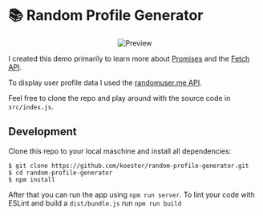 # :books: Random Profile Generator

<p align="center">
  <img src="https://github.com/koester/random-profile-generator/blob/master/preview.gif?raw=true" alt="Preview"/>
</p>

I created this demo primarily to learn more about [Promises](https://developer.mozilla.org/en-US/docs/Web/JavaScript/Reference/Global_Objects/Promise) and the [Fetch API](https://developer.mozilla.org/en-US/docs/Web/API/Fetch_API).

To display user profile data I used the [randomuser.me API](https://randomuser.me/api).

Feel free to clone the repo and play around with the source code in `src/index.js`.

## Development

Clone this repo to your local maschine and install all dependencies:

```shell
$ git clone https://github.com/koester/random-profile-generator.git
$ cd random-profile-generator
$ npm install
```

After that you can run the app using `npm run server`. To lint your code with ESLint and build a `dist/bundle.js` run `npm run build`
